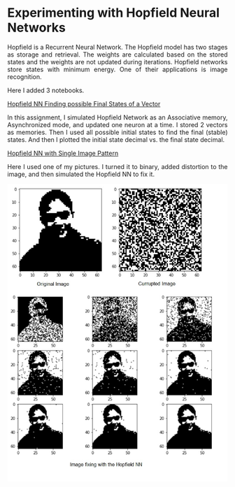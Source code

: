 # Experimenting with Hopfield Neural Networks

<p align="justify"> Hopfield is a Recurrent Neural Network. The Hopfield model has two stages as storage and retrieval. The weights are calculated based on the stored states and the weights are not updated during iterations. Hopfield networks store states with minimum energy. One of their applications is image recognition.
</p>

Here I added 3 notebooks. 


[Hopfield NN Finding possible Final States of a Vector](HopfieldNN_Finding_possible_Final_States_of_a_Vector.ipynb) 

<p align="justify">In this assignment, I simulated Hopfield Network as an Associative memory, Asynchronized mode, and updated one neuron at a time. I stored 2 vectors as memories. Then I used all possible initial states to find the final (stable) states. And then I plotted the initial state decimal vs. the final state decimal. 
</p>


[Hopfield NN with Single Image Pattern](HopfieldNN_with_single_image_pattern.ipynb) 
<p align="justify">Here I used one of my pictures. I turned it to binary, added distortion to the image, and then simulated the Hopfield NN to fix it. 
</p>

<p align="center">
  <img src="https://github.com/anjanakg/Experimenting-with-Hopfield-Neural-Networks/blob/main/images/image1.jpg" width="600" >
</p>

